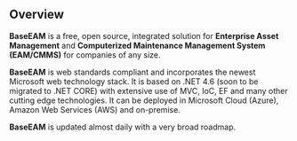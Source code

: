 ## Overview

**BaseEAM** is a free, open source, integrated solution for **Enterprise Asset Management** and **Computerized Maintenance Management System (EAM/CMMS)** for companies of any size. 

**BaseEAM** is web standards compliant and incorporates the newest Microsoft web technology stack. It is based on .NET 4.6 (soon to be migrated to .NET CORE) with extensive use of MVC, IoC, EF and many other cutting edge technologies. It can be deployed in Microsoft Cloud (Azure), Amazon Web Services (AWS) and on-premise.

**BaseEAM** is updated almost daily with a very broad roadmap.
